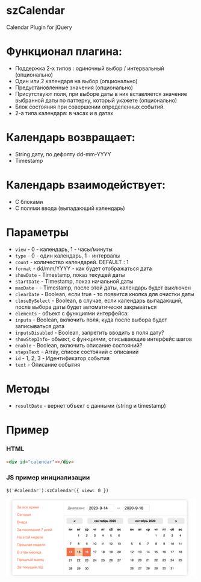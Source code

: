 # szCalendar
Calendar Plugin for jQuery

# Функционал плагина:
- Поддержка 2-х типов : одиночный выбор / интервальный (опционально)
- Один или 2 календаря на выбор (опционально)
- Предустановленные значения (опционально)
- Присутствуют поля, при выборе даты в них вставляется значение выбранной даты по паттерну, который укажете (опционально)
- Блок состояния при совершении определенных событий.
- 2-а типа календаря: в часах и в датах

# Календарь возвращает:
- String дату, по дефолту dd-mm-YYYY
- Timestamp

# Календарь взаимодействует:
- С блоками
- С полями ввода (выпадающий календарь)

# Параметры
* `view` - 0 - календарь, 1 - часы/минуты
* `type` - 0 - один календарь, 1 - интервалы
* `count` - количество календарей. DEFAULT : 1
* `format` - dd/mm/YYYY - как будет отображаться дата
* `showDate` - Timestamp, показ текущей даты
* `startDate` - Timestamp, показ начальной даты
* `maxDate` - - Timestamp, после этой даты, календарь будет выключен
* `clearDate` - Boolean, если true - то появится кнопка для очистки даты
* `closeBySelect` - Boolean, в случае, если календарь выпадающий, после выбора даты будет автоматически закрываться 
* `elements` - объект с функциями интерфейса:
 * `inputs` - Boolean, включить поля, куда после выбора будет записываться дата
 * `inputsDisabled` - Boolean, запретить вводить в поля дату?
* `showStepInfo`- объект, с функциями, описывающие интерфейс шагов
 * `enable` - Boolean, включить описание состояний?
 * `stepsText` - Array, список состояний с описаний
  * `id` - 1, 2, 3 - Идентификатор события
  * `text` - Описание события
    
# Методы
* `resultDate` - вернет объект с данными (string и timestamp)

# Пример
### HTML
```HTML
<div id="calendar"></div>
```

### JS пример инициализации
```JS
$('#calendar').szCalendar({ view: 0 })
```
![example calendar](https://github.com/mrs4z/szCalendar/blob/master/readme/Calendar.png)


